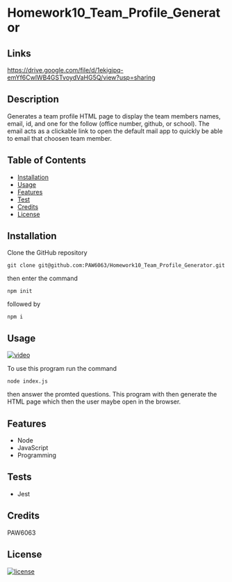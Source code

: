 # Homework10_Team_Profile_Generator

## Links

https://drive.google.com/file/d/1ekigjpq-emYf6CwlWB4GSTvoydVaHG5Q/view?usp=sharing

## Description
Generates a team profile HTML page to display the team members names, email, id, and one for the follow (office number, github, or school).
The email acts as a clickable link to open the default mail app to quickly be able to email that choosen team member.

## Table of Contents
- [Installation](#installation)
- [Usage](#usage)
- [Features](#features)
- [Test](#tests)
- [Credits](#credits)
- [License](#license)

## Installation
Clone the GitHub repository 
```
git clone git@github.com:PAW6063/Homework10_Team_Profile_Generator.git
```
then enter the command 
```
npm init
```
 followed by
 ```
 npm i
 ```

## Usage
[![video](https://img.shields.io/badge/video-How%20to%20Use-orange)](https://drive.google.com/file/d/1ekigjpq-emYf6CwlWB4GSTvoydVaHG5Q/view?usp=sharing)


To use this program run the command 
```
node index.js
```
then answer the promted questions. This program with then generate the HTML page which then the user maybe open in the browser.

## Features
- Node
- JavaScript
- Programming


## Tests
- Jest

## Credits
PAW6063

## License
[![license](https://img.shields.io/badge/license-MIT%20License-brightgreen)](https://choosealicense.com/licenses/mit/)
